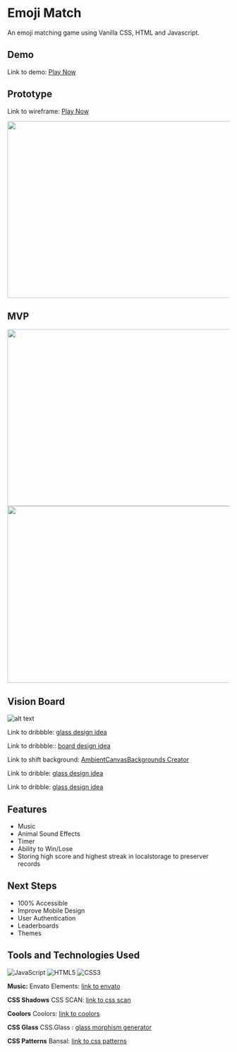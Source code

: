 
# Emoji Match

An emoji matching game using Vanilla CSS, HTML and Javascript.





## Demo

Link to demo: [Play Now](https://miguelcoria94.github.io/concentration-game/)  

## Prototype 

Link to wireframe: [Play Now](https://docs.google.com/presentation/d/1uPQizDc5dfFJ2k7pPFBV19Wp6PXNSVmdmpL-EZ5O7RE/edit?usp=sharing)

<div id="header" align="center">

  <img src="https://i.ibb.co/CQkLKZy/Screenshot-2024-03-21-at-11-30-11-PM.png" width="800" height="400">

</div>

## MVP

<div id="header" align="center">

  <img src="https://i.ibb.co/NpHNdNg/Screenshot-2024-03-21-at-11-24-32-PM.png" width="800" height="400">

</div>

<div id="header" align="center">

  <img src="https://i.ibb.co/1XZTqj8/Screenshot-2024-03-21-at-11-32-20-PM.png" width="800" height="400">

</div>

## Vision Board
![alt text](https://i.ibb.co/r71BkH5/Screenshot-2024-03-13-at-3-25-29-PM.png)

Link to dribbble: [glass design idea](https://dribbble.com/shots/17523579-Wordle-ART-Version)

Link to dribbble:: [board design idea](https://dribbble.com/shots/17320068-Wordle-Game)

Link to shift background: [AmbientCanvasBackgrounds Creator](https://tympanus.net/Development/AmbientCanvasBackgrounds/index3.html)

Link to dribble: [glass design idea](https://dribbble.com/shots/18593952-Wordie-app)

Link to dribble: [glass design idea](https://dribbble.com/shots/23007404-Glass-morphism-UI)


## Features

- Music
- Animal Sound Effects
- Timer
- Ability to Win/Lose 
- Storing high score and highest streak in localstorage to preserver records

## Next Steps

- 100% Accessible
- Improve Mobile Design
- User Authentication
- Leaderboards
- Themes


## Tools and Technologies Used


  ![JavaScript](https://img.shields.io/badge/-JavaScript-05122A?style=flat&logo=javascript)
  ![HTML5](https://img.shields.io/badge/-HTML5-05122A?style=flat&logo=html5)
  ![CSS3](https://img.shields.io/badge/-CSS-05122A?style=flat&logo=css3)

**Music:** Envato Elements: [link to envato](https://elements.envato.com/)

**CSS Shadows** CSS SCAN: [link to css scan](https://getcssscan.com/css-box-shadow-examples) 

**Coolors** Coolors: [link to coolors](https://coolors.co/palettes/trending) 

**CSS Glass** CSS.Glass : [glass morphism generator](https://css.glass/) 

**CSS Patterns** Bansal: [link to css patterns](https://bansal.io/pattern-css#font) 


